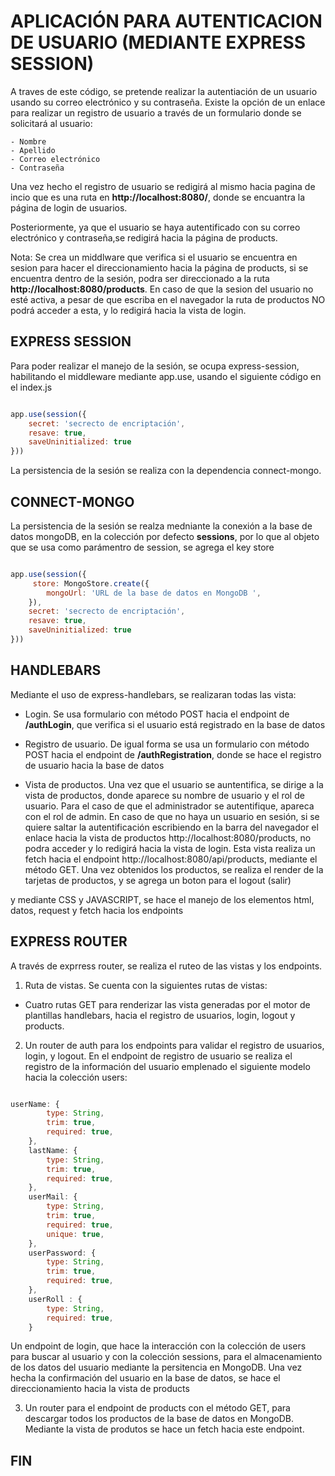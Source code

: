 # APLICACIÓN PARA AUTENTICACION DE USUARIO (MEDIANTE EXPRESS SESSION)

A traves de este código, se pretende realizar la autentiación de un usuario usando su correo electrónico y su contraseña. Existe la opción de un enlace para realizar un registro de usuario a través de un formulario donde se solicitará al usuario:

    - Nombre
    - Apellido
    - Correo electrónico
    - Contraseña

Una vez hecho el registro de usuario se redigirá al mismo hacia pagina de incio que es una ruta en **http://localhost:8080/**, donde se encuantra la página de login de usuarios.

Posteriormente, ya que el usuario se haya autentificado con su correo electrónico y contraseña,se redigirá hacia la página de products.

Nota: Se crea un middlware que verifica si el usuario se encuentra en sesion para hacer el direccionamiento hacia la página de products, si se encuentra dentro de la sesión, podra ser direccionado a la ruta **http://localhost:8080/products**. En caso de que la sesion del usuario no esté activa, a pesar de que escriba en el navegador la ruta de productos NO podrá acceder a esta, y lo redigirá hacia la vista de login.

## EXPRESS SESSION

Para poder realizar el manejo de la sesión, se ocupa express-session, habilitando el middleware mediante app.use, usando el siguiente código en el index.js

```javascript

app.use(session({
    secret: 'secrecto de encriptación',
    resave: true,
    saveUninitialized: true
}))

```

La persistencia de la sesión se realiza con la dependencia connect-mongo.

## CONNECT-MONGO

La persistencia de la sesión se realza medniante la conexión a la base de datos mongoDB, en la colección por defecto **sessions**, por lo que al objeto que se usa como parámentro de session, se agrega el key store

```javascript

app.use(session({
     store: MongoStore.create({
        mongoUrl: 'URL de la base de datos en MongoDB ',
    }),
    secret: 'secrecto de encriptación',
    resave: true,
    saveUninitialized: true
}))

```

## HANDLEBARS

Mediante el uso de express-handlebars, se realizaran todas las vista:

- Login. Se usa formulario con método POST hacia el endpoint de **/authLogin**, que verifica si el usuario está registrado en la base de datos
    
- Registro de usuario. De igual forma se usa un formulario con método POST hacia el endpoint de **/authRegistration**, donde se hace el registro de usuario hacia la base de datos
    
- Vista de productos. Una vez que el usuario se auntentifica, se dirige a la vista de productos, donde aparece su nombre de usuario y el rol de usuario. Para el caso de que el administrador se autentifique, apareca con el rol de admin. En caso de que no haya un usuario en sesión, si se quiere saltar la autentificación escribiendo en la barra del navegador el enlace hacia la vista de productos http://localhost:8080/products, no podra acceder y lo redigirá hacia la vista de login. Esta vista realiza un fetch hacia el endpoint http://localhost:8080/api/products, mediante el método GET. Una vez obtenidos los productos, se realiza el render de la tarjetas de productos, y se agrega un boton para el logout (salir)

y mediante CSS y JAVASCRIPT, se hace el manejo de los elementos html, datos, request y fetch hacia los endpoints

## EXPRESS ROUTER

A través de exprress router, se realiza el ruteo de las vistas y los endpoints.

1. Ruta de vistas. Se cuenta con la siguientes rutas de vistas:

- Cuatro rutas GET para renderizar las vista generadas por el motor de plantillas handlebars, hacia el registro de usuarios, login, logout y products.

2. Un router de auth para los endpoints para validar el registro de usuarios, login, y logout. En el endpoint de registro de usuario se realiza el registro de la información del usuario emplenado el siguiente modelo hacia la colección users:

```javascript

userName: {
        type: String,
        trim: true,
        required: true,
    },
    lastName: {
        type: String,
        trim: true,
        required: true,
    },
    userMail: {
        type: String,
        trim: true,
        required: true,
        unique: true,
    },
    userPassword: {
        type: String,
        trim: true,
        required: true,
    },
    userRoll : {
        type: String,
        required: true,
    }

```

Un endpoint de login, que hace la interacción con la colección de users para buscar al usuario y con la colección sessions, para el almacenamiento de los datos del usuario mediante la persitencia en MongoDB. Una vez hecha la confirmación del usuario en la base de datos, se hace el direccionamiento hacia la vista de products

3. Un router para el endpoint de products con el método GET, para descargar todos los productos de la base de datos en MongoDB. Mediante la vista de produtos se hace un fetch hacia este endpoint.

## FIN